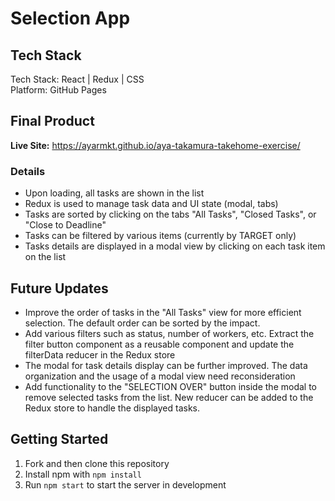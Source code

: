 # Selection App

## Tech Stack
Tech Stack: React | Redux | CSS<br>
Platform: GitHub Pages<br>

## Final Product

**Live Site:** https://ayarmkt.github.io/aya-takamura-takehome-exercise/

### Details
- Upon loading, all tasks are shown in the list
- Redux is used to manage task data and UI state (modal, tabs)
- Tasks are sorted by clicking on the tabs "All Tasks", "Closed Tasks", or "Close to Deadline"
- Tasks can be filtered by various items (currently by TARGET only) 
- Tasks details are displayed in a modal view by clicking on each task item on the list

## Future Updates
- Improve the order of tasks in the "All Tasks" view for more efficient selection. The default order can be sorted by the impact.
- Add various filters such as status, number of workers, etc. Extract the filter button component as a reusable component and update the filterData reducer in the Redux store
- The modal for task details display can be further improved. The data organization and the usage of a modal view need reconsideration
- Add functionality to the "SELECTION OVER" button inside the modal to remove selected tasks from the list. New reducer can be added to the Redux store to handle the displayed tasks.

## Getting Started
1. Fork and then clone this repository
2. Install npm with `npm install`
3. Run `npm start` to start the server in development
